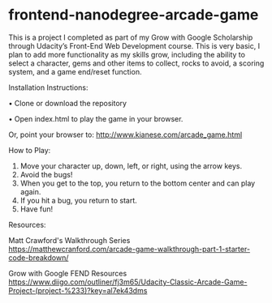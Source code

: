 frontend-nanodegree-arcade-game
===============================

This is a project I completed as part of my Grow with Google Scholarship through Udacity’s Front-End Web Development course. This is very basic, I plan to add more functionality as my skills grow, including the ability to select a character, gems and other items to collect, rocks to avoid, a scoring system, and a game end/reset function. 

Installation Instructions:

•	Clone or download the repository

•	Open index.html to play the game in your browser.

Or, point your browser to: http://www.kianese.com/arcade_game.html

How to Play:
1.	Move your character up, down, left, or right, using the arrow keys. 
2.	Avoid the bugs!
3.	When you get to the top, you return to the bottom center and can play again.
4.	If you hit a bug, you return to start. 
5.	Have fun!

Resources:

  Matt Crawford's Walkthrough Series
    <br>https://matthewcranford.com/arcade-game-walkthrough-part-1-starter-code-breakdown/

  Grow with Google FEND Resources
    <br>https://www.diigo.com/outliner/fj3m65/Udacity-Classic-Arcade-Game-Project-(project-%233)?key=al7ek43dms
